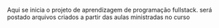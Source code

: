Aqui se inicia o projeto de aprendizagem de programação fullstack. será postado arquivos criados a partir das aulas ministradas no curso
